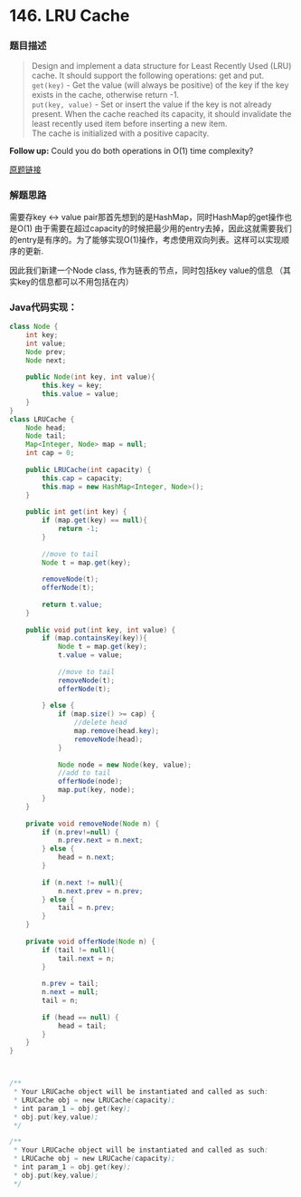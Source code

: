 # 146. LRU Cache

### 题目描述

> Design and implement a data structure for Least Recently Used (LRU) cache. It should support the following operations: get and put.
<br> `get(key)` - Get the value (will always be positive) of the key if the key exists in the cache, otherwise return -1.
<br>`put(key, value)` - Set or insert the value if the key is not already present. When the cache reached its capacity, it should invalidate the least recently used item before inserting a new item.
<br> The cache is initialized with a positive capacity.

**Follow up:**
Could you do both operations in O(1) time complexity?

[原题链接](https://leetcode.com/problems/lru-cache/)

### 解题思路

需要存key <-> value pair那首先想到的是HashMap，同时HashMap的get操作也是O(1)
由于需要在超过capacity的时候把最少用的entry去掉，因此这就需要我们的entry是有序的。为了能够实现O(1)操作，考虑使用双向列表。这样可以实现顺序的更新.

因此我们新建一个Node class, 作为链表的节点，同时包括key value的信息 （其实key的信息都可以不用包括在内）

### Java代码实现：

```java
class Node {
    int key;
    int value;
    Node prev;
    Node next;
 
    public Node(int key, int value){
        this.key = key;
        this.value = value;
    }
}
class LRUCache {
    Node head;
    Node tail;
    Map<Integer, Node> map = null;
    int cap = 0;
 
    public LRUCache(int capacity) {
        this.cap = capacity;
        this.map = new HashMap<Integer, Node>();
    }
 
    public int get(int key) {
        if (map.get(key) == null){
            return -1;
        }
 
        //move to tail
        Node t = map.get(key);
 
        removeNode(t);
        offerNode(t);
 
        return t.value;
    }
 
    public void put(int key, int value) {
        if (map.containsKey(key)){
            Node t = map.get(key);
            t.value = value;
 
            //move to tail
            removeNode(t); 
            offerNode(t);
            
        } else {
            if (map.size() >= cap) {
                //delete head
                map.remove(head.key);
                removeNode(head);
            }
 
            Node node = new Node(key, value);
            //add to tail
            offerNode(node);
            map.put(key, node);
        }
    }
 
    private void removeNode(Node n) {
        if (n.prev!=null) {
            n.prev.next = n.next;
        } else {
            head = n.next;
        }
 
        if (n.next != null){
            n.next.prev = n.prev;
        } else {
            tail = n.prev;
        }
    }
 
    private void offerNode(Node n) {
        if (tail != null){
            tail.next = n;
        }
 
        n.prev = tail;
        n.next = null;
        tail = n;
 
        if (head == null) {
            head = tail;   
        }
    }
}



/**
 * Your LRUCache object will be instantiated and called as such:
 * LRUCache obj = new LRUCache(capacity);
 * int param_1 = obj.get(key);
 * obj.put(key,value);
 */

/**
 * Your LRUCache object will be instantiated and called as such:
 * LRUCache obj = new LRUCache(capacity);
 * int param_1 = obj.get(key);
 * obj.put(key,value);
 */
```

